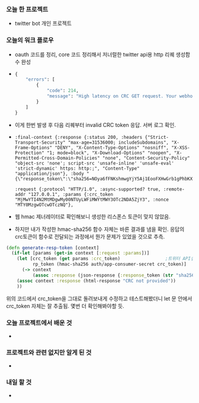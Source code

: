 ### 오늘 한 프로젝트

- twitter bot 개인 프로젝트



### 오늘의 워크 플로우

- oauth 코드를 정리, core 코드 정리해서 저너럴한 twitter api용 http 리퀘 생성함수 완성

- ```clojure
  {
      "errors": [
          {
              "code": 214,
              "message": "High latency on CRC GET request. Your webhook should respond in less than 3 seconds."
          }
      ]
  }
  ```

- 이게 한번 발생 후 다음 리퀘부터 invalid CRC token 응답. 서버 로그 확인.

-  ```
   :final-context {:response {:status 200, :headers {"Strict-Transport-Security" "max-age=31536000; includeSubdomains", "X-Frame-Options" "DENY", "X-Content-Type-Options" "nosniff", "X-XSS-Protection" "1; mode=block", "X-Download-Options" "noopen", "X-Permitted-Cross-Domain-Policies" "none", "Content-Security-Policy" "object-src 'none'; script-src 'unsafe-inline' 'unsafe-eval' 'strict-dynamic' https: http:;", "Content-Type" "application/json"}, :body "{\"response_token\":\"sha256=NOya6fFNKshmwgYjY5Aj1EooFXHwGrb1gPhbKXlQfVw=\"}"}
   
   :request {:protocol "HTTP/1.0", :async-supported? true, :remote-addr "127.0.0.1", :params {:crc_token "MjMwYTI4N2MtMDgwMy00NTUyLWFiMWYtMWY3OTc2NDA5ZjY3", :nonce "MTY0MzgwOTcwOTczNQ"},
   ```

- 웹 hmac 제너레이터로 확인해보니 생성한 리스폰스 토큰이 맞지 않았음.

- 하지만 내가 작성한 hmac-sha256 함수 자체는 바른 결과를 냄을 확인. 응답의 crc토큰이 함수로 전달되는 과정에서 뭔가 문제가 있었을 것으로 추측. 

```clojure
(defn generate-resp-token [context]
  (if-let [params (get-in context [:request :params])]
    (let [crc_token (get params :crc_token)                 ;트위터 API설정을 따라 - 대신 _사용
          rp_token (hmac-sha256 auth/app-consumer-secret crc_token)]
      (-> context
          (assoc :response (json-response {:response_token (str "sha256=" rp_token)}))))
    (assoc context :response (html-response "CRC not provided"))
    ))
```

위의 코드에서 crc_token을 그대로 돌려보내게 수정하고 테스트해봤더니 let 문 안에서 crc_token 자체는 잘 추출됨. 몇번 더 확인해봐야할 듯. 



### 오늘 프로젝트에서 배운 것

- 



### 프로젝트와 관련 없지만 알게 된 것

- 



### 내일 할 것

- 

